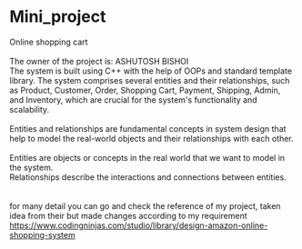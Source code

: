 # Mini_project
Online shopping cart
<br>
<br>
The owner of the project is: ASHUTOSH BISHOI
<br>
The system is built using C++ with the help of OOPs and standard template library. The system comprises several entities and their relationships, such as Product, Customer, Order, Shopping Cart, Payment, Shipping, Admin, and Inventory, which are crucial for the system's functionality and scalability. 
<br>
<br>
Entities and relationships are fundamental concepts in system design that help to model the real-world objects and their relationships with each other.
<br>
<br>
Entities are objects or concepts in the real world that we want to model in the system. 
<br>
Relationships describe the interactions and connections between entities.
<br>
<br>
<br>
for many detail you can go and check the reference of my project, taken idea from their but made changes according to my requirement
<br>
https://www.codingninjas.com/studio/library/design-amazon-online-shopping-system
<br>

